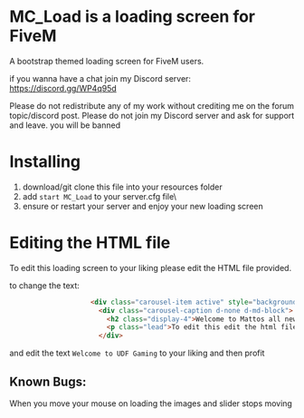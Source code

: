 # MC_Load is a loading screen for FiveM
A bootstrap themed loading screen for FiveM users.

if you wanna have a chat join my Discord server: https://discord.gg/WP4q95d

Please do not redistribute any of my work without crediting me on the forum topic/discord post. Please do not join my Discord server and ask for support and leave. you will be banned

# Installing
1. download/git clone this file into your resources folder
2. add `start MC_Load` to your server.cfg file\
3. ensure or restart your server and enjoy your new loading screen

# Editing the HTML file
To edit this loading screen to your liking please edit the HTML file provided.

to change the text:
```html
                    <div class="carousel-item active" style="background-image: url('./images/load_1.jpg')">
                      <div class="carousel-caption d-none d-md-block">
                        <h2 class="display-4">Welcome to Mattos all new loading screen</h2>
                        <p class="lead">To edit this edit the html file</p>
                      </div>
```

and edit the text
``Welcome to UDF Gaming``
to your liking and then profit 

## Known Bugs:

When you move your mouse on loading the images and slider stops moving
